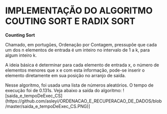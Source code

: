 # IMPLEMENTAÇÃO DO ALGORITMO COUTING SORT E RADIX SORT

**Counting Sort**
<p>
  Chamado, em portugûes, Ordenação por Contagem, pressupõe que cada um dos n elementos de entrada é um inteiro no intervalo de 1 a k, para algum inteiro k. 
</p>
<p>
  A ideia básica é determinar para cada elemento de entrada x, o número de elementos menores que x e com esta informação, pode-se inserir o elemento diretamente em sua posição no arranjo de saída. 
</p>

<p>
 Nesse algoritmo, foi usada uma lista de números aleatórios. O tempo de execução foi de 0.131s. Veja abaixo a saída do algoritmo:
  ![saida_e_tempoDeExec_CS](https://github.com/asleyi/ORDENACAO_E_RECUPERACAO_DE_DADOS/blob/master/saida_e_tempoDeExec_CS.PNG)]
 </p>
 
  
